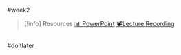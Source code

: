 #week2 

> [!info] Resources
> [📊 PowerPoint](WK2.LC1.Database_Cardinality.pdf)
> [📽️Lecture Recording]()

```table-of-contents
```

#doitlater